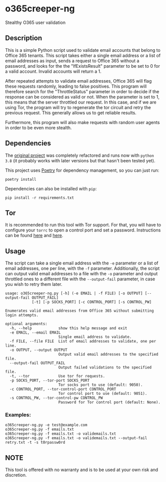 # o365creeper-ng

Stealthy O365 user validation

## Description

This is a simple Python script used to validate email accounts that belong to Office 365 tenants. 
This script takes either a single email address or a list of email addresses as input, 
sends a request to Office 365 without a password, and looks for the the "IfExistsResult"
parameter to be set to 0 for a valid account. Invalid accounts will return a 1.

After repeated attempts to validate email addresses, Office 365 will flag these requests randomly,
leading to false positives. This program will therefore search for the "ThrottleStatus" parameter
in order to decide if the response can be considered as valid or not. When the parameter is set to
1, this means that the server throttled our request. In this case, and if we are using Tor, the
program will try to regenerate the tor circuit and retry the previous request. This generally
allows us to get reliable results.

Furthermore, this program will also make requests with random user agents in order to be even more
stealth.


## Dependencies

The [original project](https://github.com/LMGsec/o365creeper) was completely refactored and runs
now with `python 3.8` (it probably works with later versions but that hasn't been tested yet).

This project uses [Poetry](https://python-poetry.org/) for dependency management, so you can just
run:
```
poetry install
```

Dependencies can also be installed with `pip`:
```
pip install -r requirements.txt
```

## Tor

It is recommended to run this tool with Tor support. For that, you will have to configure your
`torrc` to open a control port and set a password. Instructions can be found
[here](https://wiki.archlinux.org/title/Tor#Open_Tor_ControlPort) and
[here](https://wiki.archlinux.org/title/Tor#Set_a_Tor_Control_password).


## Usage
The script can take a single email address with the `-e` parameter or a list of email addresses,
one per line, with the `-f` parameter. 
Additionally, the script can output valid email addresses to a file with the `-o` parameter and
output throttled ones to a different file with the `--output-fail` parameter, in case you wish
to retry them later.

```
usage: o365creeper-ng.py [-h] (-e EMAIL | -f FILE) [-o OUTPUT] [--output-fail OUTPUT_FAIL] 
			[-t] [-p SOCKS_PORT] [-c CONTROL_PORT] [-s CONTROL_PW]

Enumerates valid email addresses from Office 365 without submitting login attempts.

optional arguments:
  -h, --help            show this help message and exit
  -e EMAIL, --email EMAIL
                        Single email address to validate.
  -f FILE, --file FILE  List of email addresses to validate, one per line.
  -o OUTPUT, --output OUTPUT
                        Output valid email addresses to the specified file.
  --output-fail OUTPUT_FAIL
                        Output failed validations to the specified file.
  -t, --tor             Use tor for requests.
  -p SOCKS_PORT, --tor-port SOCKS_PORT
                        Tor socks port to use (default: 9050).
  -c CONTROL_PORT, --tor-control-port CONTROL_PORT
                        Tor control port to use (default: 9051).
  -s CONTROL_PW, --tor-control-pw CONTROL_PW
                        Password for Tor control port (default: None).
```

### Examples:

```
o365creeper-ng.py -e test@example.com
o365creeper-ng.py -f emails.txt
o365creeper-ng.py -f emails.txt -o validemails.txt
o365creeper-ng.py -f emails.txt -o validemails.txt --output-fail retry.txt -t -s t0rpassw0rd
```

## NOTE
This tool is offered with no warranty and is to be used at your own risk and discretion.
